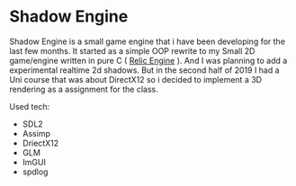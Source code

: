 # Shadow Engine
Shadow Engine is a small game engine that i have been developing for the last few months. It started as a simple OOP rewrite to my Small 2D game/engine written in pure C ( [Relic Engine](https://gitlab.com/GD-SouceMakers/relicengine-group/relicengine) ). And I was planning to add a experimental realtime 2d shadows. But in the second half of 2019 I had a Uni course that was about DirectX12 so i decided to implement a 3D rendering as a assignment for the class.


Used tech:
- SDL2
- Assimp
- DriectX12
- GLM
- ImGUI
- spdlog

